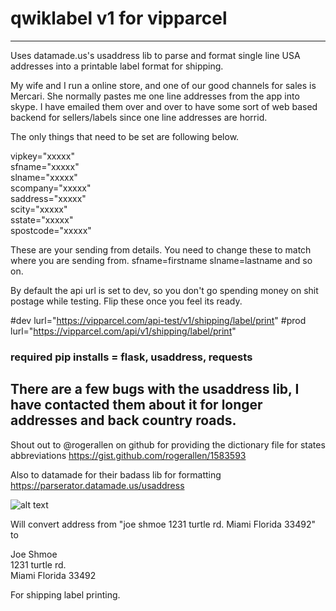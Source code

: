 # qwiklabel v1 for vipparcel
---

Uses datamade.us's usaddress lib to parse and format single line USA addresses into a printable label format for shipping.

My wife and I run a online store, and one of our good channels for sales is Mercari. She normally pastes me one line addresses from the app into skype. I have emailed them over and over to have some sort of web based backend for sellers/labels since one line addresses are horrid.


The only things that need to be set are following below.

vipkey="xxxxx"  <br />
sfname="xxxxx"  <br />
slname="xxxxx"  <br />
scompany="xxxxx"  <br />
saddress="xxxxx"  <br />
scity="xxxxx"  <br />
sstate="xxxxx"  <br />
spostcode="xxxxx"  


These are your sending from details. You need to change these to match where you are sending from.  sfname=firstname slname=lastname and so on.


By default the api url is set to dev, so you don't go spending money on shit postage while testing. Flip these once you feel its ready.


#dev
lurl="https://vipparcel.com/api-test/v1/shipping/label/print"
#prod lurl="https://vipparcel.com/api/v1/shipping/label/print"



### required pip installs = flask, usaddress, requests



There are a few bugs with the usaddress lib, I have contacted them about it for longer addresses and back country roads.
---
Shout out to @rogerallen on github for providing the dictionary file for states abbreviations https://gist.github.com/rogerallen/1583593

Also to datamade for their badass lib for formatting https://parserator.datamade.us/usaddress




![alt text](https://i.imgur.com/7RkDBjD.png)


Will convert address from "joe shmoe 1231 turtle rd. Miami Florida 33492" to


Joe Shmoe </br>
1231 turtle rd. </br>
Miami Florida 33492 </br>


For shipping label printing.
